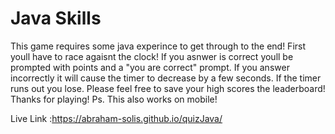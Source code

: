 # Java Skills

This game requires some java experince to get through to the end! First youll have to race agaisnt the clock! If you asnwer is correct youll be prompted with points and a "you are correct" prompt. If you answer incorrectly it will cause the timer to decrease by a few seconds. If the timer runs out you lose. Please feel free to save your high scores the leaderboard! Thanks for playing! Ps. This also works on mobile!




Live Link :https://abraham-solis.github.io/quizJava/

<img scr="https://user-images.githubusercontent.com/92957388/142372904-085e2aa9-a4b3-4b40-a73e-dd48d2b60ad5.jpg">